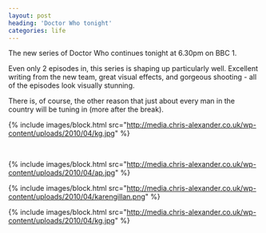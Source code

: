 ```yaml
---
layout: post
heading: 'Doctor Who tonight'
categories: life
---
```


The new series of Doctor Who continues tonight at 6.30pm on BBC 1.

Even only 2 episodes in, this series is shaping up particularly well. Excellent writing from the new team, great visual effects, and gorgeous shooting - all of the episodes look visually stunning.

There is, of course, the other reason that just about every man in the country will be tuning in (more after the break).

{% include images/block.html src="http://media.chris-alexander.co.uk/wp-content/uploads/2010/04/kg.jpg" %}

<br> 

{% include images/block.html src="http://media.chris-alexander.co.uk/wp-content/uploads/2010/04/ap.jpg" %}

{% include images/block.html src="http://media.chris-alexander.co.uk/wp-content/uploads/2010/04/karengillan.png" %}

{% include images/block.html src="http://media.chris-alexander.co.uk/wp-content/uploads/2010/04/kg.jpg" %}

